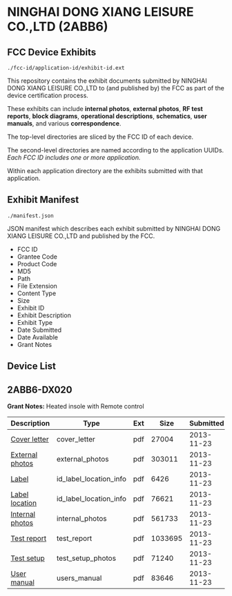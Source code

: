 # NINGHAI DONG XIANG LEISURE CO.,LTD (2ABB6)
## FCC Device Exhibits

```
./fcc-id/application-id/exhibit-id.ext
```

This repository contains the exhibit documents submitted by NINGHAI DONG XIANG LEISURE CO.,LTD to (and published by) the FCC as part of the device certification process.

These exhibits can include **internal photos**, **external photos**, **RF test reports**, **block diagrams**, **operational descriptions**, **schematics**, **user manuals**, and various **correspondence**.

The top-level directories are sliced by the FCC ID of each device.

The second-level directories are named according to the application UUIDs. *Each FCC ID includes one or more application.*

Within each application directory are the exhibits submitted with that application. 

## Exhibit Manifest

```
./manifest.json
```

JSON manifest which describes each exhibit submitted by NINGHAI DONG XIANG LEISURE CO.,LTD and published by the FCC.

- FCC ID
- Grantee Code
- Product Code
- MD5
- Path
- File Extension
- Content Type
- Size
- Exhibit ID
- Exhibit Description
- Exhibit Type
- Date Submitted
- Date Available
- Grant Notes

## Device List
## 2ABB6-DX020
**Grant Notes:** Heated insole with Remote control

| Description | Type | Ext | Size | Submitted | Available |
| ----------- | ---- | --- | ---- | --------- | --------- |
| [Cover letter](2ABB6-DX020/cecb8686bf29f2704a02cc733fccdbeb/2126458.pdf) | cover_letter | pdf | 27004 | 2013-11-23 | 2013-11-23 |
| [External photos](2ABB6-DX020/cecb8686bf29f2704a02cc733fccdbeb/2126459.pdf) | external_photos | pdf | 303011 | 2013-11-23 | 2013-11-23 |
| [Label](2ABB6-DX020/cecb8686bf29f2704a02cc733fccdbeb/2126460.pdf) | id_label_location_info | pdf | 6426 | 2013-11-23 | 2013-11-23 |
| [Label location](2ABB6-DX020/cecb8686bf29f2704a02cc733fccdbeb/2126461.pdf) | id_label_location_info | pdf | 76621 | 2013-11-23 | 2013-11-23 |
| [Internal photos](2ABB6-DX020/cecb8686bf29f2704a02cc733fccdbeb/2126462.pdf) | internal_photos | pdf | 561733 | 2013-11-23 | 2013-11-23 |
| [Test report](2ABB6-DX020/cecb8686bf29f2704a02cc733fccdbeb/2126465.pdf) | test_report | pdf | 1033695 | 2013-11-23 | 2013-11-23 |
| [Test setup](2ABB6-DX020/cecb8686bf29f2704a02cc733fccdbeb/2126466.pdf) | test_setup_photos | pdf | 71240 | 2013-11-23 | 2013-11-23 |
| [User manual](2ABB6-DX020/cecb8686bf29f2704a02cc733fccdbeb/2126467.pdf) | users_manual | pdf | 83646 | 2013-11-23 | 2013-11-23 |
